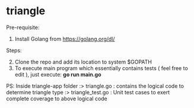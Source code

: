 # triangle

Pre-requisite:

1. Install Golang from https://golang.org/dl/

Steps:

2. Clone the repo and add its location to system $GOPATH
3. To execute main program which essentially contains tests ( feel free to edit ), just execute: **go run main.go**

PS: Inside triangle-app folder
:> triangle.go : contains the logical code to determine triangle type
:> triangle_test.go : Unit test cases to exert complete coverage to above logical code

